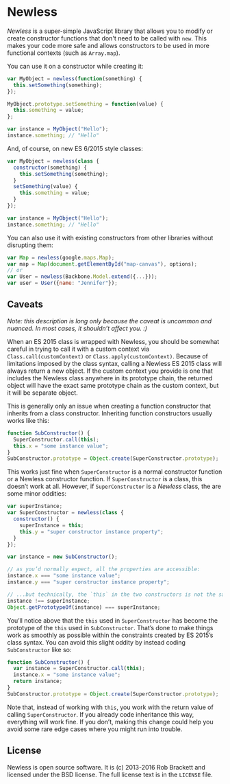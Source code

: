 # Newless

*Newless* is a super-simple JavaScript library that allows you to modify or
create constructor functions that don't need to be called with `new`. This
makes your code more safe and allows constructors to be used in more functional
contexts (such as `Array.map`).

You can use it on a constructor while creating it:

```js
var MyObject = newless(function(something) {
  this.setSomething(something);
});

MyObject.prototype.setSomething = function(value) {
  this.something = value;
};

var instance = MyObject("Hello");
instance.something; // "Hello"
```

And, of course, on new ES 6/2015 style classes:

```js
var MyObject = newless(class {
  constructor(something) {
    this.setSomething(something);
  }
  setSomething(value) {
    this.something = value;
  }
});

var instance = MyObject("Hello");
instance.something; // "Hello"
```

You can also use it with existing constructors from other libraries without
disrupting them:

```js
var Map = newless(google.maps.Map);
var map = Map(document.getElementById("map-canvas"), options);
// or
var User = newless(Backbone.Model.extend({...}));
var user = User({name: "Jennifer"});
```

## Caveats

*Note: this description is long only because the caveat is uncommon and nuanced. In most cases, it shouldn’t affect you. :)*

When an ES 2015 class is wrapped with Newless, you should be somewhat careful in trying to call it with a custom context via `Class.call(customContext)` or `Class.apply(customContext)`. Because of limitations imposed by the class syntax, calling a Newless ES 2015 class will always return a new object. If the custom context you provide is one that includes the Newless class anywhere in its prototype chain, the returned object will have the exact same prototype chain as the custom context, but it will be separate object.

This is generally only an issue when creating a function constructor that inherits from a class constructor. Inheriting function constructors usually works like this:

```js
function SubConstructor() {
  SuperConstructor.call(this);
  this.x = "some instance value";
}
SubConstructor.prototype = Object.create(SuperConstructor.prototype);
```

This works just fine when `SuperConstructor` is a normal constructor function or a Newless constructor function. If `SuperConstructor` is a class, this doesn’t work at all. However, if `SuperConstructor` is a *Newless* class, the are some minor oddities:

```js
var superInstance;
var SuperConstructor = newless(class {
  constructor() {
    superInstance = this;
    this.y = "super constructor instance property";
  }
});

var instance = new SubConstructor();

// as you’d normally expect, all the properties are accessible:
instance.x === "some instance value";
instance.y === "super constructor instance property";

// ...but technically, the `this` in the two constructors is not the same!
instance !== superInstance;
Object.getPrototypeOf(instance) === superInstance;
```

You’ll notice above that the `this` used in `SuperConstructor` has become the prototype of the `this` used in `SubConstructor`. That’s done to make things work as smoothly as possible within the constraints created by ES 2015’s class syntax. You can avoid this slight oddity by instead coding `SubConstructor` like so:

```js
function SubConstructor() {
  var instance = SuperConstructor.call(this);
  instance.x = "some instance value";
  return instance;
}
SubConstructor.prototype = Object.create(SuperConstructor.prototype);
```

Note that, instead of working with `this`, you work with the return value of calling `SuperConstructor`. If you already code inheritance this way, everything will work fine. If you don’t, making this change could help you avoid some rare edge cases where you might run into trouble.

## License

Newless is open source software. It is (c) 2013-2016 Rob Brackett and licensed under
the BSD license. The full license text is in the `LICENSE` file.
